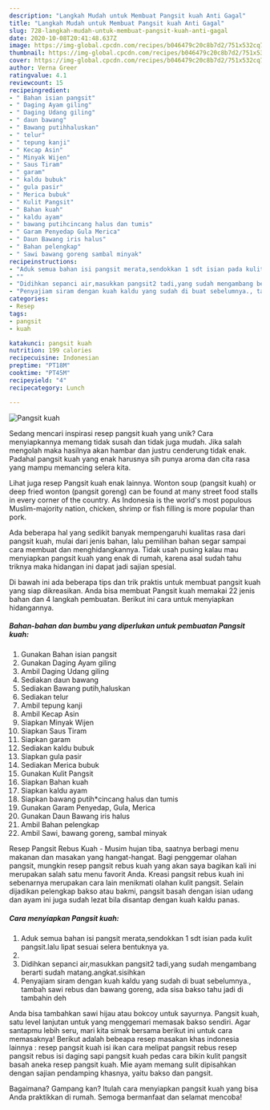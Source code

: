 ```yaml
---
description: "Langkah Mudah untuk Membuat Pangsit kuah Anti Gagal"
title: "Langkah Mudah untuk Membuat Pangsit kuah Anti Gagal"
slug: 728-langkah-mudah-untuk-membuat-pangsit-kuah-anti-gagal
date: 2020-10-08T20:41:48.637Z
image: https://img-global.cpcdn.com/recipes/b046479c20c8b7d2/751x532cq70/pangsit-kuah-foto-resep-utama.jpg
thumbnail: https://img-global.cpcdn.com/recipes/b046479c20c8b7d2/751x532cq70/pangsit-kuah-foto-resep-utama.jpg
cover: https://img-global.cpcdn.com/recipes/b046479c20c8b7d2/751x532cq70/pangsit-kuah-foto-resep-utama.jpg
author: Verna Greer
ratingvalue: 4.1
reviewcount: 15
recipeingredient:
- " Bahan isian pangsit"
- " Daging Ayam giling"
- " Daging Udang giling"
- " daun bawang"
- " Bawang putihhaluskan"
- " telur"
- " tepung kanji"
- " Kecap Asin"
- " Minyak Wijen"
- " Saus Tiram"
- " garam"
- " kaldu bubuk"
- " gula pasir"
- " Merica bubuk"
- " Kulit Pangsit"
- " Bahan kuah"
- " kaldu ayam"
- " bawang putihcincang halus dan tumis"
- " Garam Penyedap Gula Merica"
- " Daun Bawang iris halus"
- " Bahan pelengkap"
- " Sawi bawang goreng sambal minyak"
recipeinstructions:
- "Aduk semua bahan isi pangsit merata,sendokkan 1 sdt isian pada kulit pangsit.lalu lipat sesuai selera bentuknya ya."
- ""
- "Didihkan sepanci air,masukkan pangsit2 tadi,yang sudah mengambang berarti sudah matang.angkat.sisihkan"
- "Penyajiam siram dengan kuah kaldu yang sudah di buat sebelumnya., tambah sawi rebus dan bawang goreng, ada sisa bakso tahu jadi di tambahin deh"
categories:
- Resep
tags:
- pangsit
- kuah

katakunci: pangsit kuah 
nutrition: 199 calories
recipecuisine: Indonesian
preptime: "PT18M"
cooktime: "PT45M"
recipeyield: "4"
recipecategory: Lunch

---
```



![Pangsit kuah](https://img-global.cpcdn.com/recipes/b046479c20c8b7d2/751x532cq70/pangsit-kuah-foto-resep-utama.jpg)

Sedang mencari inspirasi resep pangsit kuah yang unik? Cara menyiapkannya memang tidak susah dan tidak juga mudah. Jika salah mengolah maka hasilnya akan hambar dan justru cenderung tidak enak. Padahal pangsit kuah yang enak harusnya sih punya aroma dan cita rasa yang mampu memancing selera kita.

Lihat juga resep Pangsit kuah enak lainnya. Wonton soup (pangsit kuah) or deep fried wonton (pangsit goreng) can be found at many street food stalls in every corner of the country. As Indonesia is the world&#39;s most populous Muslim-majority nation, chicken, shrimp or fish filling is more popular than pork.

Ada beberapa hal yang sedikit banyak mempengaruhi kualitas rasa dari pangsit kuah, mulai dari jenis bahan, lalu pemilihan bahan segar sampai cara membuat dan menghidangkannya. Tidak usah pusing kalau mau menyiapkan pangsit kuah yang enak di rumah, karena asal sudah tahu triknya maka hidangan ini dapat jadi sajian spesial.


Di bawah ini ada beberapa tips dan trik praktis untuk membuat pangsit kuah yang siap dikreasikan. Anda bisa membuat Pangsit kuah memakai 22 jenis bahan dan 4 langkah pembuatan. Berikut ini cara untuk menyiapkan hidangannya.

<!--inarticleads1-->

##### Bahan-bahan dan bumbu yang diperlukan untuk pembuatan Pangsit kuah:

1. Gunakan  Bahan isian pangsit
1. Gunakan  Daging Ayam giling
1. Ambil  Daging Udang giling
1. Sediakan  daun bawang
1. Sediakan  Bawang putih,haluskan
1. Sediakan  telur
1. Ambil  tepung kanji
1. Ambil  Kecap Asin
1. Siapkan  Minyak Wijen
1. Siapkan  Saus Tiram
1. Siapkan  garam
1. Sediakan  kaldu bubuk
1. Siapkan  gula pasir
1. Sediakan  Merica bubuk
1. Gunakan  Kulit Pangsit
1. Siapkan  Bahan kuah
1. Siapkan  kaldu ayam
1. Siapkan  bawang putih*cincang halus dan tumis
1. Gunakan  Garam Penyedap, Gula, Merica
1. Gunakan  Daun Bawang iris halus
1. Ambil  Bahan pelengkap
1. Ambil  Sawi, bawang goreng, sambal minyak


Resep Pangsit Rebus Kuah - Musim hujan tiba, saatnya berbagi menu makanan dan masakan yang hangat-hangat. Bagi penggemar olahan pangsit, mungkin resep pangsit rebus kuah yang akan saya bagikan kali ini merupakan salah satu menu favorit Anda. Kreasi pangsit rebus kuah ini sebenarnya merupakan cara lain menikmati olahan kulit pangsit. Selain dijadikan pelengkap bakso atau bakmi, pangsit basah dengan isian udang dan ayam ini juga sudah lezat bila disantap dengan kuah kaldu panas. 

<!--inarticleads2-->

##### Cara menyiapkan Pangsit kuah:

1. Aduk semua bahan isi pangsit merata,sendokkan 1 sdt isian pada kulit pangsit.lalu lipat sesuai selera bentuknya ya.
1. 
1. Didihkan sepanci air,masukkan pangsit2 tadi,yang sudah mengambang berarti sudah matang.angkat.sisihkan
1. Penyajiam siram dengan kuah kaldu yang sudah di buat sebelumnya., tambah sawi rebus dan bawang goreng, ada sisa bakso tahu jadi di tambahin deh


Anda bisa tambahkan sawi hijau atau bokcoy untuk sayurnya. Pangsit kuah, satu level lanjutan untuk yang menggemari memasak bakso sendiri. Agar santapmu lebih seru, mari kita simak bersama berikut ini untuk cara memasaknya! Berikut adalah bebeapa resep masakan khas indonesia lainnya : resep pangsit kuah isi ikan cara melipat pangsit rebus resep pangsit rebus isi daging sapi pangsit kuah pedas cara bikin kulit pangsit basah aneka resep pangsit kuah. Mie ayam memang sulit dipisahkan dengan sajian pendamping khasnya, yaitu bakso dan pangsit. 

Bagaimana? Gampang kan? Itulah cara menyiapkan pangsit kuah yang bisa Anda praktikkan di rumah. Semoga bermanfaat dan selamat mencoba!
